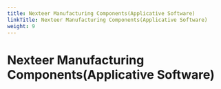 ```yaml
---
title: Nexteer Manufacturing Components(Applicative Software)
linkTitle: Nexteer Manufacturing Components(Applicative Software)
weight: 9
---
```


# Nexteer Manufacturing Components(Applicative Software)
